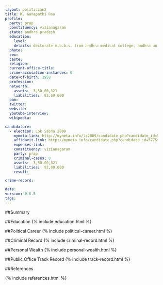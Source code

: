 ```yaml
---
layout: politician2
title: K. Ganapathi Rao
profile: 
  party: prap
  constituency: vizianagaram
  state: andhra pradesh
  education: 
    level: 
    details: doctorate m.b.b.s. from andhra medical college, andhra university, vishakapatnam, 1981
  photo: 
  sex: 
  caste: 
  religion: 
  current-office-title: 
  crime-accusation-instances: 0
  date-of-birth: 1958
  profession: 
  networth: 
    assets:  3,50,00,821
    liabilities:  92,00,000
  pan: 
  twitter: 
  website: 
  youtube-interview: 
  wikipedia: 

candidature: 
  - election: Lok Sabha 2009
    myneta-link: http://myneta.info/ls2009/candidate.php?candidate_id=577
    affidavit-link: http://myneta.info/candidate.php?candidate_id=577&scan=original
    expenses-link: 
    constituency: vizianagaram 
    party: prap
    criminal-cases: 0
    assets:  3,50,00,821
    liabilities:  92,00,000
    result:  

crime-record: 

date: 
version: 0.0.5
tags: 
---
```

##Summary


##Education
{% include education.html %}


##Political Career
{% include political-career.html %}


##Criminal Record
{% include criminal-record.html %}


##Personal Wealth
{% include personal-wealth.html %}


##Public Office Track Record
{% include track-record.html %}


##References


{% include references.html %}